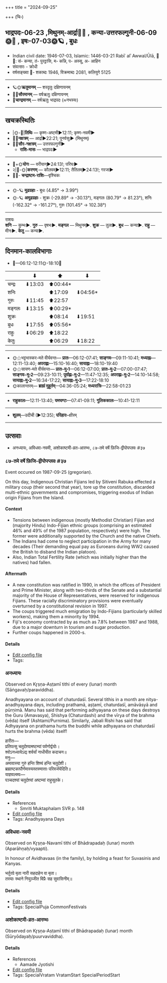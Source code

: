 +++
title = "2024-09-25"

+++
(चि॰)
## भाद्रपदः-06-23  ,मिथुनम्-आर्द्रा🌛🌌  ,  कन्या-उत्तरफल्गुनी-06-09🌞🌌  ,  इषः-07-03🌞🪐  , बुधः
- Indian civil date: 1946-07-03, Islamic: 1446-03-21 Rabīʿ alʾ Awwal/Ūlā, 🌌🌞: सं- कन्या, तं- पुरट्टासि, म- कन्नि, प- अस्सू, अ- आहिन
- संवत्सरः - क्रोधी
- वर्षसङ्ख्या 🌛- शकाब्दः 1946, विक्रमाब्दः 2081, कलियुगे 5125
___________________
- 🪐🌞**ऋतुमानम्** — शरदृतुः दक्षिणायनम्
- 🌌🌞**सौरमानम्** — वर्षऋतुः दक्षिणायनम्
- 🌛**चान्द्रमानम्** — वर्षऋतुः भाद्रपदः (≈नभस्यः)
___________________


## खचक्रस्थितिः
- |🌞-🌛|**तिथिः** — कृष्ण-अष्टमी►12:11; कृष्ण-नवमी►  
- 🌌🌛**नक्षत्रम्** — आर्द्रा►22:21; पुनर्वसुः► (मिथुनम्)  
- 🌌🌞**सौर-नक्षत्रम्** — उत्तरफल्गुनी►  
  - **राशि-मासः** — भाद्रपदः► 
___________________
- 🌛+🌞**योगः** — वरीयान्►24:13!; परिघः►  
- २|🌛-🌞|**करणम्** — कौलवम्►12:11; तैतिलम्►24:13!; गरजा►  
- 🌌🌛- **चन्द्राष्टम-राशिः**—वृश्चिकः  
___________________
- 🌞-🪐 **मूढग्रहाः** - बुधः (4.85° → 3.99°)
- 🌞-🪐 **अमूढग्रहाः** - शुक्रः (-29.89° → -30.13°), मङ्गलः (80.79° → 81.23°), शनिः (-162.32° → -161.27°), गुरुः (101.45° → 102.38°)
___________________
राशयः  
**शनि** — कुम्भः►. **गुरु** — वृषभः►. **मङ्गल** — मिथुनम्►. **शुक्र** — तुला►. **बुध** — कन्या►. **राहु** — मीनः►. **केतु** — कन्या►. 
___________________


## दिनमान-कालविभागाः
- 🌅—06:12-12:11🌞-18:10🌇  

|      |⬇     |⬆     |⬇     |
|------|-----|-----|------|
|चन्द्रः|⬇13:03 |⬆00:44*|     |
|शनिः   |     |⬆17:09 |⬇04:56*|
|गुरुः  |⬇11:45 |⬆22:57 |     |
|मङ्गलः |⬇13:15 |⬆00:29*|     |
|शुक्रः |     |⬆08:14 |⬇19:51 |
|बुधः   |⬇17:55 |⬆05:56*|     |
|राहुः  |⬇06:29 |⬆18:22 |     |
|केतुः  |     |⬆06:29 |⬇18:22 |
___________________
- 🌞⚝भट्टभास्कर-मते वीर्यवन्तः— **प्रातः**—06:12-07:41; **साङ्गवः**—09:11-10:41; **मध्याह्नः**—12:11-13:40; **अपराह्णः**—15:10-16:40; **सायाह्नः**—18:10-19:40  
- 🌞⚝सायण-मते वीर्यवन्तः— **प्रातः-मु॰1**—06:12-07:00; **प्रातः-मु॰2**—07:00-07:47; **साङ्गवः-मु॰2**—09:23-10:11; **पूर्वाह्णः-मु॰2**—11:47-12:35; **अपराह्णः-मु॰2**—14:10-14:58; **सायाह्नः-मु॰2**—16:34-17:22; **सायाह्नः-मु॰3**—17:22-18:10  
- 🌞कालान्तरम्— **ब्राह्मं मुहूर्तम्**—04:36-05:24; **मध्यरात्रिः**—22:58-01:23  
___________________
- **राहुकालः**—12:11-13:40; **यमघण्टः**—07:41-09:11; **गुलिककालः**—10:41-12:11  
___________________
- **शूलम्**—उदीची (►12:35); **परिहारः**–क्षीरम्  
___________________

## उत्सवाः
- अनध्यायः, अविधवा-नवमी, अशोकाष्टमी-व्रत-आरम्भः, ८७-तमे वर्षे फ़िजि-द्वीपोपप्लवः #३७
### ८७-तमे वर्षे फ़िजि-द्वीपोपप्लवः #३७

Event occured on 1987-09-25 (gregorian). 

On this day, Indigenous Christian Fijians led by Sitiveni Rabuka effected a military coup (their second that year), tore up the constitution, discarded multi-ethnic governments and compromises, triggering exodus of Indian origin Fijians from the Island.

#### Context
- Tensions between indigenous (mostly Methodist Christian) Fijian and (majority Hindu) Indo-Fijian ethnic groups (comprising an estimated 46% and 49% of the 1987 population, respectively) were high. The former were additionally supported by the Church and the native Chiefs.
- The Indians had come to neglect participation in the Army for many decades (Their demanding equal pay as Euroeans during WW2 caused the British to disband the Indian platoon).
- Also, Indian Total Fertility Rate (which was initially higher than the natives) had fallen.

#### Aftermath
- A new constitution was ratified in 1990, in which the offices of President and Prime Minister, along with two-thirds of the Senate and a substantial majority of the House of Representatives, were reserved for indigenous Fijians. These racially discriminatory provisions were eventually overturned by a constitutional revision in 1997.
- The coups triggered much emigration by Indo-Fijians (particularly skilled workers), making them a minority by 1994. 
- Fiji's economy contracted by as much as 7.8% between 1987 and 1988, due to a major downturn in tourism and sugar production.
- Further coups happened in 2000-s.

#### Details
- [Edit config file](https://github.com/jyotisham/adyatithi/blob/master/mahApuruSha/xatra-later/gregorian/day/09/25/87-varShe_fiji-dvIpopaplavaH.toml)
- Tags: 


### अनध्यायः

Observed on Kr̥ṣṇa-Aṣṭamī tithi of every (lunar) month (Sāṅgavaḥ/paraviddha). 

Anadhyayana on account of chaturdaśī. Several tithis in a month are nitya-anadhyayana days, including prathamā, aṣṭamī, chaturdaśī, amāvāsyā and pūrṇimā. Manu has said that performing adhyayana on these days destroys the Guru (Amavasya), Shishya (Chaturdashi) and the vīrya of the brahma (vēda) itself (Ashtami/Purnima). Similarly, Jabali Rishi has said that Adhyayana on prathama hurts the buddhi while adhyayana on chaturdaśī hurts the brahma (vēda) itself!

हारीतः—  
प्रतिपत्सु चतुर्दश्यामष्टम्यां पर्वणोर्द्वयोः।  
श्वोऽनध्यायेऽद्य शर्वर्यां नाधीयीत कदाचन॥  
मनुः—  
अमावास्या गुरुं हन्ति शिष्यं हन्ति चतुर्दशी।  
ब्रह्माष्टकापौर्णमास्यस्तस्मात्ताः परिवर्जयेदिति॥  
याज्ञवल्क्यः—  
पञ्चदश्यां चतुर्दश्यां अष्टम्यां राहुसूतके।



#### Details
- References
  - Smriti Muktaphalam SVR p.  148
- [Edit config file](https://github.com/jyotisham/adyatithi/blob/master/time_focus/adhyayana/lunar_month/tithi/00/23/anadhyAyaH~23.toml)
- Tags: Anadhyayana Days


### अविधवा-नवमी

Observed on Kr̥ṣṇa-Navamī tithi of Bhādrapadaḥ (lunar) month (Aparāhṇaḥ/vyaapti). 

In honour of Avidhavaas (in the family), by holding a feast for Suvasinis and Kanyas.

भर्तुरग्रे मृता नारी सहदाहेन वा मृता।  
तस्याः स्थाने नियुञ्जीत विप्रैः सह सुवासिनीम्॥



#### Details
- [Edit config file](https://github.com/jyotisham/adyatithi/blob/master/devatA/pitR/lunar_month/tithi/06/24/avidhavA-navamI.toml)
- Tags: SpecialPuja CommonFestivals


### अशोकाष्टमी-व्रत-आरम्भः

Observed on Kr̥ṣṇa-Aṣṭamī tithi of Bhādrapadaḥ (lunar) month (Sūryōdayaḥ/puurvaviddha). 



#### Details
- References
  - Aamade Jyotishi
- [Edit config file](https://github.com/jyotisham/adyatithi/blob/master/general/lunar_month/tithi/06/23/azOkASTamI-vrata-ArambhaH.toml)
- Tags: SpecialVratam VratamStart SpecialPeriodStart



